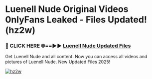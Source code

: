 # Luenell Nude Original Videos 0nlyFans Leaked - Files Updated! (hz2w)

<h3>🔴 CLICK HERE 🌐==►► <a href="https://tinyurl.com/yrmya6cz" rel="nofollow">Luenell Nude Updated Files</a></h3>

Get Luenell Nude and all content. Now you can access all videos and pictures of Luenell Nude. New Updated Files 2025!

[![hz2w](https://i.imgur.com/FMdXYCs.gif)](https://tinyurl.com/yrmya6cz)
